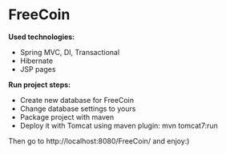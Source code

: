 FreeCoin		
===========		
		
**Used technologies:**		
* Spring MVC, DI, Transactional		
* Hibernate		
* JSP pages		
		
**Run project steps:**		
* Create new database for FreeCoin		
* Change database settings to yours		
* Package project with maven		
* Deploy it with Tomcat using maven plugin: mvn tomcat7:run		
		
Then go to http://localhost:8080/FreeCoin/ and enjoy:)
